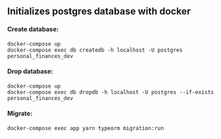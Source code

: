 ## Initializes postgres database with docker

#### Create database:

```
docker-compose up
docker-compose exec db createdb -h localhost -U postgres personal_finances_dev
```

#### Drop database:
```
docker-compose up
docker-compose exec db dropdb -h localhost -U postgres --if-exists personal_finances_dev
```

#### Migrate:
```
docker-compose exec app yarn typeorm migration:run
```
